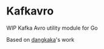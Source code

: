 # Kafkavro
WIP Kafka Avro utility module for Go

Based on [dangkaka](https://github.com/dangkaka/go-kafka-avro)'s work 

